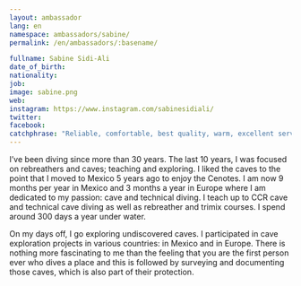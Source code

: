 ```yaml
---
layout: ambassador
lang: en
namespace: ambassadors/sabine/
permalink: /en/ambassadors/:basename/

fullname: Sabine Sidi-Ali
date_of_birth: 
nationality:
job: 
image: sabine.png
web: 
instagram: https://www.instagram.com/sabinesidiali/
twitter:
facebook: 
catchphrase: "Reliable, comfortable, best quality, warm, excellent service. Simply the best you can find on the market."
---
```

I’ve been diving since more than 30 years. The last 10 years, I was focused on rebreathers and caves; teaching and exploring. 
I liked the caves to the point that I moved to Mexico 5 years ago to enjoy the Cenotes. I am now 9 months per year in Mexico and 3 months a year in Europe where I am dedicated to my passion: cave and technical diving. 
I teach up to CCR cave and technical cave diving as well as rebreather and trimix courses. I spend around 300 days a year under water.

On my days off, I go exploring undiscovered caves. I participated in cave exploration projects in various countries: in Mexico and in Europe. 
There is nothing more fascinating to me than the feeling that you are the first person ever who dives a place and this is followed by surveying and documenting those caves, which is also part of their protection.